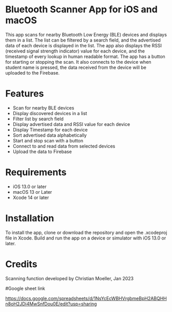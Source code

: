 # Bluetooth Scanner App for iOS and macOS

This app scans for nearby Bluetooth Low Energy (BLE) devices and displays them in a list. The list can be filtered by a search field, and the advertised data of each device is displayed in the list. The app also displays the RSSI (received signal strength indicator) value for each device, and the timestamp of every lookup in human readable format. The app has a button for starting or stopping the scan.  It also connects to the device when student name is pressed, the data received from the device will be uploaded to the Firebase.

# Features

- Scan for nearby BLE devices
- Display discovered devices in a list
- Filter list by search field
- Display advertised data and RSSI value for each device
- Display Timestamp for each device
- Sort advertised data alphabetically
- Start and stop scan with a button
- Connect to and read data from selected devices
- Upload the data to Firebase

# Requirements

- iOS 13.0 or later
- macOS 13 or Later
- Xcode 14 or later

# Installation

To install the app, clone or download the repository and open the .xcodeproj file in Xcode. Build and run the app on a device or simulator with iOS 13.0 or later.


# Credits

Scanning function developed by Christian Moeller, Jan 2023

#Google sheet link

[
](https://docs.google.com/spreadsheets/d/1NsYcEcWBHVrgbmeBpH2ABQHHn8oH2JDi4MwSnfDou0E/edit?usp=sharing)https://docs.google.com/spreadsheets/d/1NsYcEcWBHVrgbmeBpH2ABQHHn8oH2JDi4MwSnfDou0E/edit?usp=sharing

